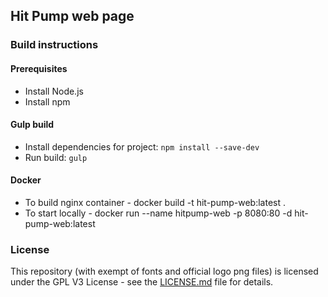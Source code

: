 ## Hit Pump web page

### Build instructions

#### Prerequisites
* Install Node.js
* Install npm

#### Gulp build
* Install dependencies for project: `npm install --save-dev`
* Run build: `gulp`

#### Docker
* To build nginx container - docker build -t hit-pump-web:latest .
* To start locally - docker run --name hitpump-web -p 8080:80 -d hit-pump-web:latest 

### License
This repository (with exempt of fonts and official logo png files) is licensed under the GPL V3 License - see the [LICENSE.md](LICENSE.md) file for details.

